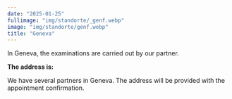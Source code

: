 ```yaml
---
date: "2025-01-25"
fullimage: "img/standorte/_genf.webp"
image: "img/standorte/genf.webp"
title: "Geneva"
---
```


In Geneva, the examinations are carried out by our partner.

**The address is:**

We have several partners in Geneva. The address will be provided with the appointment confirmation.
